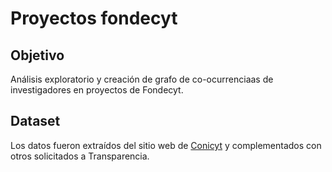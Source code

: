 # Proyectos fondecyt

## Objetivo

Análisis exploratorio y creación de grafo de co-ocurrenciaas de investigadores en proyectos de Fondecyt.

## Dataset

Los datos fueron extraídos del sitio web de [Conicyt](https://www.conicyt.cl/fondecyt/category/concursos/iniciacion-en-investigacion/) y complementados con otros solicitados a Transparencia.


